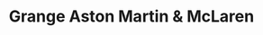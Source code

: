 ---
title: "Grange Aston Martin & McLaren"
url: /hatfield/grange-aston-martin-and-mclaren/
shop: car
---